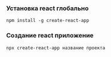 ### Установка react глобально

`npm install -g create-react-app`

### Создание react приложение

`npx create-react-app название проекта`
